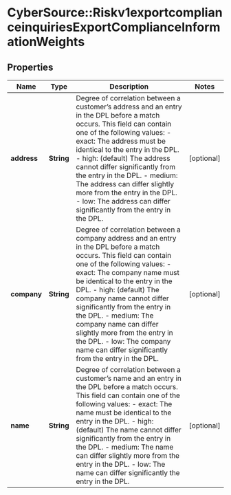 # CyberSource::Riskv1exportcomplianceinquiriesExportComplianceInformationWeights

## Properties
Name | Type | Description | Notes
------------ | ------------- | ------------- | -------------
**address** | **String** | Degree of correlation between a customer’s address and an entry in the DPL before a match occurs. This field can contain one of the following values: - exact: The address must be identical to the entry in the DPL. - high: (default) The address cannot differ significantly from the entry in the DPL. - medium: The address can differ slightly more from the entry in the DPL. - low: The address can differ significantly from the entry in the DPL.  | [optional] 
**company** | **String** | Degree of correlation between a company address and an entry in the DPL before a match occurs. This field can contain one of the following values: - exact: The company name must be identical to the entry in the DPL. - high: (default) The company name cannot differ significantly from the entry in the DPL. - medium: The company name can differ slightly more from the entry in the DPL. - low: The company name can differ significantly from the entry in the DPL.  | [optional] 
**name** | **String** | Degree of correlation between a customer’s name and an entry in the DPL before a match occurs. This field can contain one of the following values: - exact: The name must be identical to the entry in the DPL. - high: (default) The name cannot differ significantly from the entry in the DPL. - medium: The name can differ slightly more from the entry in the DPL. - low: The name can differ significantly the entry in the DPL.  | [optional] 


